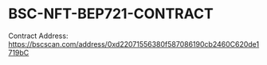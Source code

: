 # BSC-NFT-BEP721-CONTRACT

Contract Address: https://bscscan.com/address/0xd22071556380f587086190cb2460C620de1719bC
